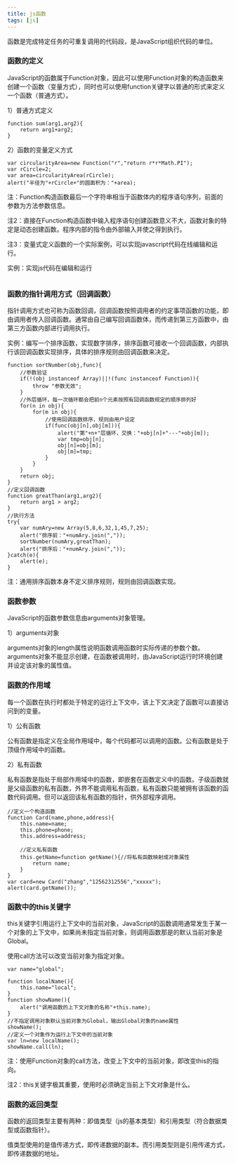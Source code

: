 ```yaml
---
title: js函数
tags: [js]
---
```


函数是完成特定任务的可重复调用的代码段，是JavaScript组织代码的单位。

### 函数的定义

JavaScript的函数属于Function对象，因此可以使用Function对象的构造函数来创建一个函数（变量方式），同时也可以使用function关键字以普通的形式来定义一个函数（普通方式）。

1）普通方式定义

```
function sum(arg1,arg2){
    return arg1+arg2;
}
```

2）函数的变量定义方式

```
var circularityArea=new Function("r","return r*r*Math.PI");
var rCircle=2;
var area=circularityArea(rCircle);
alert("半径为"+rCircle+"的圆面积为："+area);
```

注：Function构造函数最后一个字符串相当于函数体内的程序语句序列，前面的参数为方法参数信息。

注2：直接在Function构造函数中输入程序语句创建函数意义不大，函数对象的特定是动态创建函数。程序内部的指令由外部输入并使之得到执行。

注3：变量式定义函数的一个实际案例，可以实现javascript代码在线编辑和运行。

实例：实现js代码在编辑和运行

```

```

### 函数的指针调用方式（回调函数）

指针调用方式也可称为函数回调，回调函数按照调用者的约定事项函数的功能，即由调用者传入回调函数。通常由自己编写回调函数体，而传递到第三方函数中，由第三方函数内部进行调用执行。

实例：编写一个排序函数，实现数字排序，排序函数可接收一个回调函数，内部执行该回调函数实现排序，具体的排序规则由回调函数来决定。

```
function sortNumber(obj,func){
    //参数验证
    if(!(obj instanceof Array)||!(func instanceof Function)){
        throw "参数无效";
    }
    //外层循环，每一次循环都会把前n个元素按照有回调函数规定的顺序排列好
    for(n in obj){
        for(m in obj){
            //使用回调函数排序，规则由用户设定
            if(func(obj[n],obj[m])){
                alert("第"+n+"层循环，交换："+obj[n]+"---"+obj[m]);
                var tmp=obj[n];
                obj[n]=obj[m];
                obj[m]=tmp;
            }
        }
    }
    return obj;
}
//定义回调函数
function greatThan(arg1,arg2){
    return arg1 > arg2;
}
//执行方法
try{
    var numAry=new Array(5,8,6,32,1,45,7,25);
    alert("排序前："+numAry.join(","));
    sortNumber(numAry,greatThan);
    alert("排序后："+numAry.join(","));
}catch(e){
    alert(e);
}
```

注：通用排序函数本身不定义排序规则，规则由回调函数实现。

### 函数参数

JavaScript的函数参数信息由arguments对象管理。

1）arguments对象

arguments对象的length属性说明函数调用函数时实际传递的参数个数。arguments对象不能显示创建，在函数被调用时，由JavaScript运行时环境创建并设定该对象的属性值。

### 函数的作用域

每一个函数在执行时都处于特定的运行上下文中，该上下文决定了函数可以直接访问到的变量。

1）公有函数

公有函数是指定义在全局作用域中，每个代码都可以调用的函数。公有函数是处于顶级作用域中的函数。

2）私有函数

私有函数是指处于局部作用域中的函数，即嵌套在函数定义中的函数。子级函数就是父级函数的私有函数，外界不能调用私有函数，私有函数只能被拥有该函数的函数代码调用。但可以返回该私有函数的指针，供外部程序调用。

```
//定义一个构造函数
function Card(name,phone,address){
    this.name=name;
    this.phone=phone;
    this.address=address;

    //定义私有函数
    this.getName=function getName(){//将私有函数映射成对象属性
        return name;
    }
}
var card=new Card("zhang","12562312556","xxxxx");
alert(card.getName());
```

### 函数中的this关键字

this关键字引用运行上下文中的当前对象，JavaScript的函数调用通常发生于某一个对象的上下文中，如果尚未指定当前对象，则调用函数那是的默认当前对象是Global。

使用call方法可以改变当前对象为指定对象。

```
var name="global";

function localName(){
    this.name="local";
}
function showName(){
    alert("调用函数的上下文对象的名称"+this.name);
}
//不指定调用对象默认当前对象为Global，输出Global对象的name属性
showName();
//定义一个对象作为运行上下文中的当前对象
var ln=new localName();
showName.call(ln);
```

注：使用Function对象的call方法，改变上下文中的当前对象，即改变this的指向。

注2：this关键字极其重要，使用时必须确定当前上下文对象是什么。

### 函数的返回类型

函数的返回类型主要有两种：即值类型（js的基本类型）和引用类型（符合数据类型或函数指针）。

值类型使用的是值传递方式，即传递数据的副本。而引用类型则是引用传递方式，即传递数据的地址。